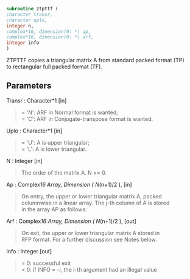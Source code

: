 ```fortran  
subroutine ztpttf (  
character transr,  
character uplo,  
integer n,  
complex*16, dimension(0: *) ap,  
complex*16, dimension(0: *) arf,  
integer info  
)  
```  
  
ZTPTTF copies a triangular matrix A from standard packed format (TP)  
to rectangular full packed format (TF).  
  
## Parameters  
Transr : Character*1 [in]  
> = 'N':  ARF in Normal format is wanted;  
> = 'C':  ARF in Conjugate-transpose format is wanted.  
  
Uplo : Character*1 [in]  
> = 'U':  A is upper triangular;  
> = 'L':  A is lower triangular.  
  
N : Integer [in]  
> The order of the matrix A.  N >= 0.  
  
Ap : Complex*16 Array, Dimension ( N*(n+1)/2 ), [in]  
> On entry, the upper or lower triangular matrix A, packed  
> columnwise in a linear array. The j-th column of A is stored  
> in the array AP as follows:  
  
Arf : Complex*16 Array, Dimension ( N*(n+1)/2 ), [out]  
> On exit, the upper or lower triangular matrix A stored in  
> RFP format. For a further discussion see Notes below.  
  
Info : Integer [out]  
> = 0:  successful exit  
> < 0:  if INFO = -i, the i-th argument had an illegal value  
  
